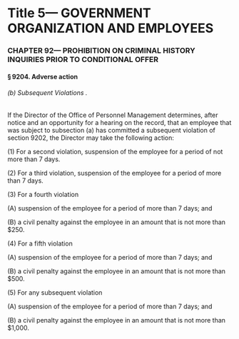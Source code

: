 
# Title 5— GOVERNMENT ORGANIZATION AND EMPLOYEES
### CHAPTER 92— PROHIBITION ON CRIMINAL HISTORY INQUIRIES PRIOR TO CONDITIONAL OFFER
#### § 9204. Adverse action
###### (b) Subsequent Violations .

If the Director of the Office of Personnel Management determines, after notice and an opportunity for a hearing on the record, that an employee that was subject to subsection (a) has committed a subsequent violation of section 9202, the Director may take the following action:

(1) For a second violation, suspension of the employee for a period of not more than 7 days.

(2) For a third violation, suspension of the employee for a period of more than 7 days.

(3) For a fourth violation

(A) suspension of the employee for a period of more than 7 days; and

(B) a civil penalty against the employee in an amount that is not more than $250.

(4) For a fifth violation

(A) suspension of the employee for a period of more than 7 days; and

(B) a civil penalty against the employee in an amount that is not more than $500.

(5) For any subsequent violation

(A) suspension of the employee for a period of more than 7 days; and

(B) a civil penalty against the employee in an amount that is not more than $1,000.

